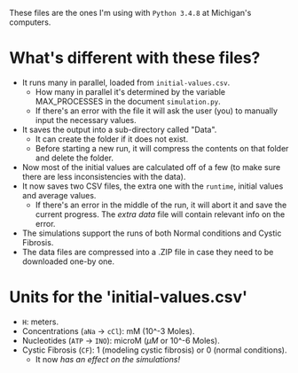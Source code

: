 These files are the ones I'm using with `Python 3.4.8` at Michigan's computers.

# What's different with these files?

* It runs many in parallel, loaded from `initial-values.csv`.
  * How many in parallel it's determined by the variable MAX_PROCESSES in the document `simulation.py`.
  * If there's an error with the file it will ask the user (you) to manually input the necessary values.
* It saves the output into a sub-directory called "Data".
  * It can create the folder if it does not exist.
  * Before starting a new run, it will compress the contents on that folder and delete the folder.
* Now most of the initial values are calculated off of a few (to make sure there are less inconsistencies with the data).
* It now saves two CSV files, the extra one with the `runtime`, initial values and average values.
  * If there's an error in the middle of the run, it will abort it and save the current progress. The _extra data_ file will contain relevant info on the error.
* The simulations support the runs of both Normal conditions and Cystic Fibrosis.
* The data files are compressed into a .ZIP file in case they need to be downloaded one-by one.

# Units for the 'initial-values.csv'

* `H`: meters.
* Concentrations (`aNa` -> `cCl`): mM (10^-3 Moles).
* Nucleotides (`ATP` -> `INO`): microM ($\mu M$ or 10^-6 Moles).
* Cystic Fibrosis (`CF`): 1 (modeling cystic fibrosis) or 0 (normal conditions).
  * It now *has an effect on the simulations!*
